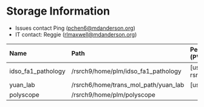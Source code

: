 # Storage Information

- Issues contact Ping (pchen6@mdanderson.org)
- IT contact: Reggie (rlmaxwell@mdanderson.org)

| Name                | Path                                  |   PersistentVolumeClaim (PVC)  | Capacity     | Available  |
| :-------------------| :------------------------------------ | :----------------------------- | :----------- | :----------|
| idso_fa1_pathology  | /rsrch9/home/plm/idso_fa1_pathology   | [username]-gpu-rsrch9-home-plm | 280 TB       | 95 TB      |
| yuan_lab            | /rsrch6/home/trans_mol_path/yuan_lab  | [username]-gpu-lab             | 203 TB       | 40 TB      |
| polyscope           | /rsrch9/home/plm/polyscope            |                                |  16 TB       | 10.7 TB    |
